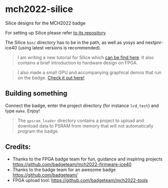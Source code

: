 # mch2022-silice
Silice designs for the MCH2022 badge

For setting up Silice please refer [to its repository](https://github.com/sylefeb/Silice).

The Silice `bin/` directory has to be in the path, as well as yosys and nextpnr-ice40 (using latest versions is recommended).

> I am writing a new tutorial for Silice which [can be find here](https://github.com/sylefeb/Silice/blob/draft/learn-silice/README.md). It also contains a brief introduction to hardware design on FPGA.

> I also made a small GPU and accompanying graphical demos that run on the badge. [Check it out here!](https://github.com/sylefeb/tinygpus)

## Building something

Connect the badge, enter the project directory (for instance `lcd_test`) and type `make`. Enjoy!

> The `qpsram_loader` directory contains a project to upload and download data to PSRAM from memory that will not automatically program the badge.

## Credits:
- Thanks to the FPGA badge team for fun, guidance and inspiring projects https://github.com/badgeteam/mch2022-firmware-ice40
- Thanks to the badge team for an awesome badge https://github.com/badgeteam/
- FPGA upload tool: https://github.com/badgeteam/mch2022-tools
